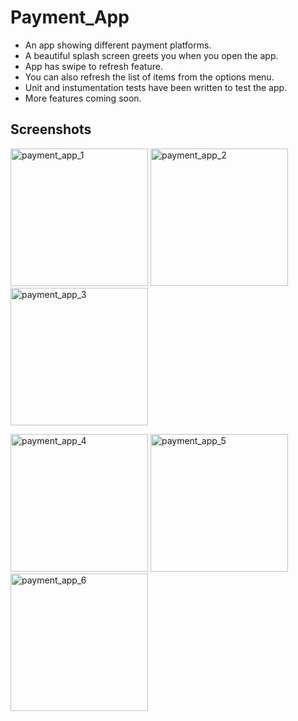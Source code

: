 # Payment_App
* An app showing different payment platforms.
* A beautiful splash screen greets you when you open the app.
* App has swipe to refresh feature.
* You can also refresh the list of items from the options menu.
* Unit and instumentation tests have been written to test the app.
* More features coming soon.

## Screenshots
<img width="220" alt="payment_app_1" src="https://user-images.githubusercontent.com/46701145/139244854-faa4b037-e5de-422b-9074-7f58ebc3b671.png"> <img width="220" alt="payment_app_2" src="https://user-images.githubusercontent.com/46701145/139244863-427e655a-91e5-41f5-926e-29b0bd583fa1.png"> <img width="220" alt="payment_app_3" src="https://user-images.githubusercontent.com/46701145/139244871-05f01a2d-b6e2-414d-ad04-51ec487b1925.png">

 <img width="220" alt="payment_app_4" src="https://user-images.githubusercontent.com/46701145/139244874-458e1dfa-72ef-4e7d-93cd-db08cd8a2e70.png"> <img width="220" alt="payment_app_5" src="https://user-images.githubusercontent.com/46701145/139244878-62604677-96de-4bf1-b777-1f02dc3f9131.png"> <img width="220" alt="payment_app_6" src="https://user-images.githubusercontent.com/46701145/139244881-9909bbfc-eb80-4755-ad49-fa887b3de121.png">




